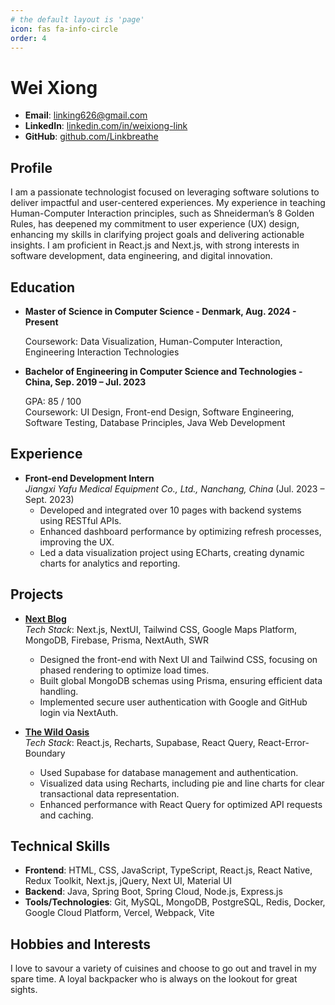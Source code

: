 ```yaml
---
# the default layout is 'page'
icon: fas fa-info-circle
order: 4
---
```


<!-- > Add Markdown syntax content to file `_tabs/about.md`{: .filepath } and it will show up on this page. -->
<!-- {: .prompt-tip } -->

# Wei Xiong

- **Email**: [linking626@gmail.com](mailto:linking626@gmail.com)  
- **LinkedIn**: [linkedin.com/in/weixiong-link](https://linkedin.com/in/weixiong-link)  
- **GitHub**: [github.com/Linkbreathe](https://github.com/Linkbreathe)  

## Profile

I am a passionate technologist focused on leveraging software solutions to deliver impactful and user-centered experiences. My experience in teaching Human-Computer Interaction principles, such as Shneiderman’s 8 Golden Rules, has deepened my commitment to user experience (UX) design, enhancing my skills in clarifying project goals and delivering actionable insights. I am proficient in React.js and Next.js, with strong interests in software development, data engineering, and digital innovation.

## Education

- **Master of Science in Computer Science - Denmark, Aug. 2024 - Present**  
  
  Coursework: Data Visualization, Human-Computer Interaction, Engineering Interaction Technologies

- **Bachelor of Engineering in Computer Science and Technologies - China, Sep. 2019 – Jul. 2023**  

  GPA: 85 / 100  
  Coursework: UI Design, Front-end Design, Software Engineering, Software Testing, Database Principles, Java Web Development

## Experience

- **Front-end Development Intern**  
  *Jiangxi Yafu Medical Equipment Co., Ltd., Nanchang, China* (Jul. 2023 – Sept. 2023)  
  - Developed and integrated over 10 pages with backend systems using RESTful APIs.
  - Enhanced dashboard performance by optimizing refresh processes, improving the UX.
  - Led a data visualization project using ECharts, creating dynamic charts for analytics and reporting.

## Projects

- **[Next Blog](https://github.com/Linkbreathe/next-blog)**  
  *Tech Stack*: Next.js, NextUI, Tailwind CSS, Google Maps Platform, MongoDB, Firebase, Prisma, NextAuth, SWR  
  - Designed the front-end with Next UI and Tailwind CSS, focusing on phased rendering to optimize load times.
  - Built global MongoDB schemas using Prisma, ensuring efficient data handling.
  - Implemented secure user authentication with Google and GitHub login via NextAuth.

- **[The Wild Oasis](https://github.com/Linkbreathe/the-wild-oasis)**  
  *Tech Stack*: React.js, Recharts, Supabase, React Query, React-Error-Boundary  
  - Used Supabase for database management and authentication.
  - Visualized data using Recharts, including pie and line charts for clear transactional data representation.
  - Enhanced performance with React Query for optimized API requests and caching.

## Technical Skills

- **Frontend**: HTML, CSS, JavaScript, TypeScript, React.js, React Native, Redux Toolkit, Next.js, jQuery, Next UI, Material UI
- **Backend**: Java, Spring Boot, Spring Cloud, Node.js, Express.js
- **Tools/Technologies**: Git, MySQL, MongoDB, PostgreSQL, Redis, Docker, Google Cloud Platform, Vercel, Webpack, Vite

## Hobbies and Interests

I love to savour a variety of cuisines and choose to go out and travel in my spare time. A loyal backpacker who is always on the lookout for great sights. 


